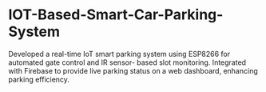 # IOT-Based-Smart-Car-Parking-System
Developed a real-time IoT smart parking system using ESP8266 for automated gate control and IR sensor-      based slot monitoring. Integrated with Firebase to provide live parking status on a web dashboard,  enhancing parking efficiency. 
